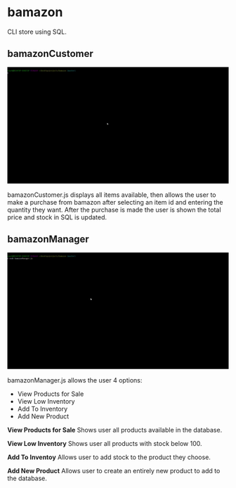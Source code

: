 # bamazon

CLI store using SQL.

## bamazonCustomer

![](gifs/bamazon-Customer.gif)

bamazonCustomer.js displays all items available, then allows the user to make a purchase from bamazon after selecting an item id and entering the quantity they want. After the purchase is made the user is shown the total price and stock in SQL is updated.
  
## bamazonManager

![](gifs/bamazon-Manager.gif)
  
bamazonManager.js allows the user 4 options:
 - View Products for Sale
 - View Low Inventory
 - Add To Inventory
 - Add New Product

**View Products for Sale**
Shows user all products available in the database.

**View Low Inventory**
Shows user all products with stock below 100.

**Add To Inventoy**
Allows user to add stock to the product they choose.

**Add New Product**
Allows user to create an entirely new product to add to the database.
